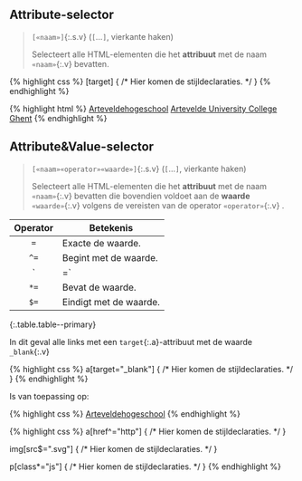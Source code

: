 Attribute-selector
------------------

> `[«naam»]`{:.s.v} (`[`…`]`, vierkante haken)
>
> Selecteert alle HTML-elementen die het **attribuut** met de naam `«naam»`{:.v} bevatten.

{% highlight css %}
[target] {
    /* Hier komen de stijldeclaraties. */
}
{% endhighlight %}

{% highlight html %}
<a href="https://www.arteveldehogeschool.be" target="_self">Arteveldehogeschool</a>
<a href="https://http://www.arteveldeuniversitycollege.be" target="_blank">Artevelde University College Ghent</a>
{% endhighlight %}

Attribute&Value-selector
------------------------

> `[«naam»«operator»«waarde»]`{:.s.v} (`[`…`]`, vierkante haken)
>
> Selecteert alle HTML-elementen die het **attribuut** met de naam `«naam»`{:.v} bevatten die bovendien voldoet aan de **waarde** `«waarde»`{:.v} volgens de vereisten van de operator `«operator»`{:.v} .

| Operator | Betekenis                                                                                                |
|:--------:|----------------------------------------------------------------------------------------------------------|
|   `=`    | Exacte de waarde.                                                                                        |
|   `^=`   | Begint met de waarde.                                                                                    |
|   `|=`   | Begint met de waarde, maar enkel als het woord alleen staat of gevolgd wordt door een koppelteken (`-`). |
|   `*=`   | Bevat de waarde.                                                                                         |
|   `$=`   | Eindigt met de waarde.                                                                                   |
{:.table.table--primary}

In dit geval alle links met een `target`{:.a}-attribuut met de waarde `_blank`{:.v}

{% highlight css %}
a[target="_blank"] {
    /* Hier komen de stijldeclaraties. */
}
{% endhighlight %}

Is van toepassing op:

{% highlight css %}
<a href="https://www.arteveldehogeschool.be" target="_blank">Arteveldehogeschool</a>
{% endhighlight %}

{% highlight css %}
a[href^="http"] {
    /* Hier komen de stijldeclaraties. */
}

img[src$=".svg"] {
    /* Hier komen de stijldeclaraties. */
}

p[class*="js"] {
    /* Hier komen de stijldeclaraties. */
}
{% endhighlight %}